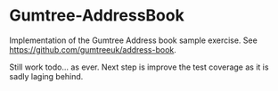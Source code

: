 # Gumtree-AddressBook
Implementation of the Gumtree Address book sample exercise. See https://github.com/gumtreeuk/address-book.

Still work todo... as ever.  Next step is improve the test coverage as it is sadly laging behind.
